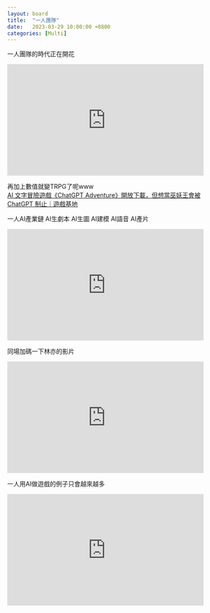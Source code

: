 ```yaml
---
layout: board
title:  "一人團隊"
date:   2023-03-29 10:00:00 +0800
categories: [Multi]
---
```


一人團隊的時代正在開花  
<iframe width="450" height="255" src="https://www.youtube.com/embed/iCPt8NU7W_s" title="YouTube video player" frameborder="0" ></iframe>

再加上數值就變TRPG了呢www  
[AI 文字冒險遊戲《ChatGPT Adventure》開放下載，但想當巫妖王會被 ChatGPT 制止｜遊戲基地 ](https://today.line.me/tw/v2/article/OpJVwQj)


一人AI產業鏈  AI生劇本 AI生圖 AI建模 AI語音 AI產片  
<iframe width="450" height="255" src="https://www.youtube.com/embed/eyJ5kZeSF8k" title="YouTube video player" frameborder="0" ></iframe>

同場加碼一下林亦的影片  
<iframe width="450" height="255" src="https://www.youtube.com/embed/5h977AtWIAA" title="YouTube video player" frameborder="0" ></iframe>

一人用AI做遊戲的例子只會越來越多
<iframe width="450" height="255" src="https://www.youtube.com/embed/8y7GRYaYYQg" title="YouTube video player" frameborder="0" ></iframe>
